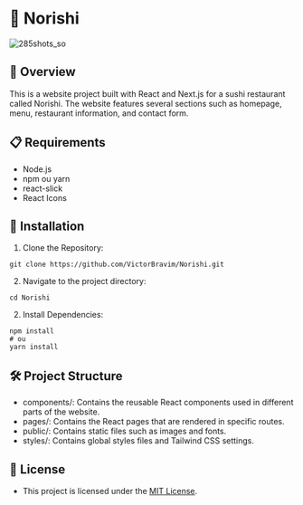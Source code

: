 # 🍣 Norishi 

![285shots_so](https://github.com/VictorBravim/Norishi/assets/122113588/209df13d-8f00-4a88-9c4f-9a45ea61e359)

## 🚀 Overview

This is a website project built with React and Next.js for a sushi restaurant called Norishi. The website features several sections such as homepage, menu, restaurant information, and contact form.

## 📋 Requirements

- Node.js
- npm ou yarn
- react-slick
- React Icons
  
## 🔧 Installation

1. Clone the Repository:
   
```
git clone https://github.com/VictorBravim/Norishi.git
```

2. Navigate to the project directory:
   
```
cd Norishi
```

2. Install Dependencies:
   
```
npm install
# ou
yarn install
```

## 🛠️ Project Structure

- components/: Contains the reusable React components used in different parts of the website.
- pages/: Contains the React pages that are rendered in specific routes.
- public/: Contains static files such as images and fonts.
- styles/: Contains global styles files and Tailwind CSS settings.

## 📄 License

- This project is licensed under the [MIT License](LICENSE).
